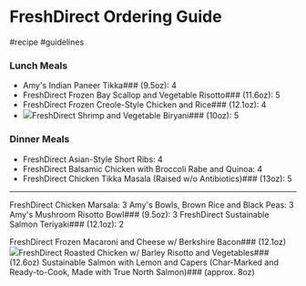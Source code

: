 # FreshDirect Ordering Guide
#recipe 
#guidelines

### Lunch Meals
* Amy's Indian Paneer Tikka### (9.5oz): 4
* FreshDirect Frozen Bay Scallop and Vegetable Risotto### (11.6oz): 5
* FreshDirect Frozen Creole-Style Chicken and Rice### (12.1oz): 4
* ![](FreshDirect%20Ordering%20Guide/clear.gif)FreshDirect Shrimp and Vegetable Biryani### (10oz): 5

### Dinner Meals
* FreshDirect Asian-Style Short Ribs: 4
* FreshDirect Balsamic Chicken with Broccoli Rabe and Quinoa: 4
* FreshDirect Chicken Tikka Masala (Raised w/o Antibiotics)### (13oz): 5

- - - -
FreshDirect Chicken Marsala: 3
Amy's Bowls, Brown Rice and Black Peas: 3
Amy's Mushroom Risotto Bowl### (9.5oz): 3
FreshDirect Sustainable Salmon Teriyaki### (12.1oz): 2

FreshDirect Frozen Macaroni and Cheese w/ Berkshire Bacon### (12.1oz)
![](FreshDirect%20Ordering%20Guide/clear.gif)FreshDirect Roasted Chicken w/ Barley Risotto and Vegetables### (12.6oz)
Sustainable Salmon with Lemon and Capers (Char-Marked and Ready-to-Cook, Made with True North Salmon)### (approx. 8oz)
